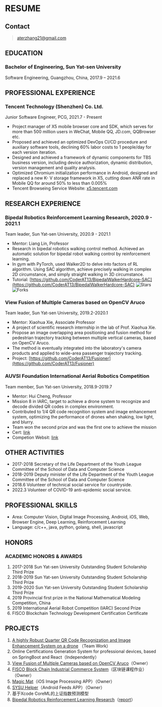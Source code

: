 # RESUME

## Contact

> aterzhang21@gmail.com

## EDUCATION

### Bachelor of Engineering, Sun Yat-sen University

Software Engineering, Guangzhou, China, 2017.9 – 2021.6

## PROFESSIONAL EXPERIENCE

### Tencent Technology (Shenzhen) Co. Ltd.

Junior Software Engineer, PCG, 2021.7 - Present

- Project manager of X5 mobile browser core and SDK, which serves for more than 500
million users in WeChat, Mobile QQ, JD.com, QQBrowser etc.
- Proposed and achieved an optimized DevOps CI/CD procedure and auxiliary software
tools, declining 60% labor costs to 1 people/day for each version iteration.
- Designed and achieved a framework of dynamic components for TBS business version,
including device authorization, dynamic distribution, version management and quality
analysis.
- Optimized Chromium initialization performance in Android, designed and replaced a new K-
V storage framework in X5, cutting down ANR rate in Mobile QQ for around 50% to
less than 0.005%
- Tencent Browseing Service Website: [x5.tencent.com](https://x5.tencent.com)

## RESEARCH EXPERIENCE

### Bipedal Robotics Reinforcement Learning Research, 2020.9 - 2021.1

Team leader, Sun Yat-sen University, 2020.9 - 2021.1

- Mentor: Liang Lin, Professor
- Research in bipedal robotics walking control method. Achieved an automatic solution for
bipedal robot walking control by reinforcement learning.
- In gym with PyTorch, used Walker2D to delve into factors of RL algorithm. Using SAC
algorithm, achieve precisely walking in complex 2D circumstance, and simply straight
walking in 3D circumstance.
- Tutorial: [https://github.com/CoderAT13/BipedalWalkerHardcore-SAC](https://github.com/CoderAT13/BipedalWalkerHardcore-SAC)
      <img alt="Stars" src="https://img.shields.io/github/stars/CoderAT13/BipedalWalkerHardcore-SAC?style=flat-square&labelColor=FFFF99"/>
      <img alt="Forks" src="https://img.shields.io/github/forks/CoderAT13/BipedalWalkerHardcore-SAC?style=flat-square&labelColor=343b41"/>

### View Fusion of Multiple Cameras based on OpenCV Aruco 
Team leader, Sun Yat-sen University, 2019.2-2020.1

- Mentor: Xiaohua Xie, Associate Professor
- A project of scientific research internship in the lab of Prof. Xiaohua Xie.
- Propose an image overlapping area positioning and fusion method for pedestrian trajectory tracking between multiple vertical cameras, based on OpenCV Aruco.
- The method is eventually integrated into the laboratory's camera products and applied to
wide-area passenger trajectory tracking.
- Project: [https://github.com/CoderAT13/Fusioner](https://github.com/CoderAT13/Fusioner)

### AUVSI Foundation International Aerial Robotics Competition 
Team member, Sun Yat-sen University, 2018.9-2019.7

- Mentor: Hui Cheng, Professor
- Mission 8 in IARC, target to achieve a drone system to recognize and decode divided QR codes in complex environment.
- Contributed to 1/4 QR code recognition system and image enhancement system, optimizing the performance of drones when shaking, low light, and blurry.
- Team won the second prize and was the first one to achieve the mission
- Cert: [link](学科/国际空中机器人大赛（亚太赛区）获奖证书.pdf) 
- Competion Websit: [link](http://www.aerialroboticscompetition.org/mission8.php)


## OTHER ACTIVITIES

- 2017-2018 Secretary of the Life Department of the Youth League Committee of the School of Data and Computer Science
- 2018-2019 Deputy minister of the Life Department of the Youth League Committee of the School of Data and Computer Science
- 2018.6 Volunteer of technical social service for countryside.
- 2022.3 Volunteer of COVID-19 anti-epidemic social service.

## PROFESSIONAL SKILLS

- Area: Computer Vision, Digital Image Processing, Android, iOS, Web, Browser Engine, Deep Learning, Reinforcement Learning
- Language: c/c++, java, python, golang, shell, javascript

## HONORS

### ACADEMIC HONORS & AWARDS

1. 2017-2018 Sun Yat-sen University Outstanding Student Scholarship Third Prize
2. 2018-2019 Sun Yat-sen University Outstanding Student Scholarship Third Prize
3. 2019-2020 Sun Yat-sen University Outstanding Student Scholarship Third Prize
4. 2019 Provincial first prize in the National Mathematical Modeling Competition, China
5. 2019 International Aerial Robot Competition (IARC) Second Prize
6. FISCO Blockchain Technology Development Certification Certificate


## PROJECTS

1. [A highly Robust Quarter QR Code Recognization and Image Enhancement System on a drone](学科/国际空中机器人大赛（亚太赛区）获奖证书.pdf) （Team Work）
2. Online Certifications Generation System for professional devices, based on SpringBoot and React（Independently）
3. [View Fusion of Multiple Cameras based on OpenCV Aruco](学科/Fusioner/README.md)（Owner）
4. [FISCO Block Chain Industrial Commerce System](https://github.com/CoderAT13/FISCO-FINAL)（区块链课程作业）（Owner）
7. [Magic Mat](https://www.bilibili.com/video/BV1Uk4y1C7PW/)（iOS Image Processing APP）（Owner）
8. [SYSU Helper](https://www.bilibili.com/video/BV1GK4y1s7Mu)（Android Feeds APP）（Owner）
9. 基于Xcode CoreML的上证指数预测模型
10. [Bipedal Robotics Reinforcement Learning Research](https://github.com/CoderAT13/BipedalWalkerHardcore-SAC)（[report](https://github.com/CoderAT13/BipedalWalkerHardcore-SAC/blob/main/data/BipedalWalkerTest.md)）
